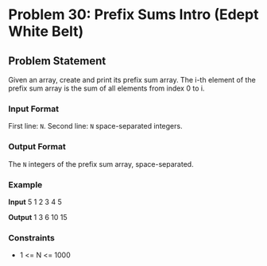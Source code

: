 # Problem 30: Prefix Sums Intro (Edept White Belt)

## Problem Statement
Given an array, create and print its prefix sum array. The i-th element of the prefix sum array is the sum of all elements from index 0 to i.

### Input Format
First line: `N`. Second line: `N` space-separated integers.

### Output Format
The `N` integers of the prefix sum array, space-separated.

### Example

**Input**
5
1 2 3 4 5

**Output**
1 3 6 10 15


### Constraints
- 1 <= N <= 1000
